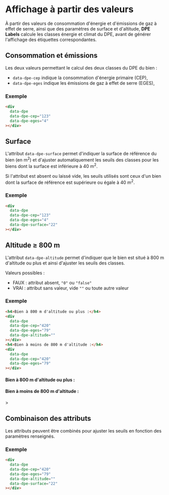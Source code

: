 # Affichage à partir des valeurs

À partir des valeurs de consommation d'énergie et d'émissions de gaz à effet de serre, ainsi que des
paramètres de surface et d'altitude, **DPE Labels** calcule les classes énergie et climat du DPE,
avant de générer l'affichage des étiquettes correspondantes.

## Consommation et émissions

Les deux valeurs permettant le calcul des deux classes du DPE du bien&nbsp;:

- `data-dpe-cep` indique la consommation d'énergie primaire (CEP),
- `data-dpe-eges` indique les émissions de gaz à effet de serre (EGES),

### Exemple

```html
<div
  data-dpe
  data-dpe-cep="123"
  data-dpe-eges="4"
></div>
```

<HtmlExampleBlock>
    <div
      data-dpe
      data-dpe-cep="123"
      data-dpe-eges="4"
    ></div>
</HtmlExampleBlock>

## Surface

L'attribut `data-dpe-surface` permet d'indiquer la surface de référence du bien (en m<sup>2</sup>)
et d'ajuster automatiquement les seuils des classes pour les biens dont la surface est inférieure à
40 m<sup>2</sup>.

Si l'attribut est absent ou laissé vide, les seuils utilisés sont ceux d'un bien dont la surface de
référence est supérieure ou égale à 40 m<sup>2</sup>.

### Exemple

```html
<div
  data-dpe
  data-dpe-cep="123"
  data-dpe-eges="4"
  data-dpe-surface="22"
></div>
```

<HtmlExampleBlock>
    <div
      data-dpe
      data-dpe-cep="123"
      data-dpe-eges="4"
      data-dpe-surface="22"
    ></div>
</HtmlExampleBlock>

## Altitude ≥ 800 m

L'attribut `data-dpe-altitude` permet d'indiquer que le bien est situé à 800 m d'altitude ou plus et
ainsi d'ajuster les seuils des classes.

Valeurs possibles&nbsp;:

- FAUX : attribut absent, `"0"` ou `"false"`
- VRAI : attribut sans valeur, vide `""` ou toute autre valeur

### Exemple

```html
<h4>Bien à 800 m d'altitude ou plus :</h4>
<div
  data-dpe
  data-dpe-cep="420"
  data-dpe-eges="79"
  data-dpe-altitude=""
></div>
<h4>Bien à moins de 800 m d'altitude :</h4>
<div
  data-dpe
  data-dpe-cep="420"
  data-dpe-eges="79"
></div>
```

<HtmlExampleBlock>
    <h4>Bien à 800 m d'altitude ou plus :</h4>
    <div
      data-dpe
      data-dpe-cep="420"
      data-dpe-eges="79"
      data-dpe-altitude=""
    ></div>
    <h4>Bien à moins de 800 m d'altitude :</h4>
    <div
      data-dpe
      data-dpe-cep="420"
      data-dpe-eges="79"
    ></div>
</HtmlExampleBlock>>

## Combinaison des attributs

Les attributs peuvent être combinés pour ajuster les seuils en fonction des paramètres renseignés.

### Exemple

```html
<div
  data-dpe
  data-dpe-cep="420"
  data-dpe-eges="79"
  data-dpe-altitude=""
  data-dpe-surface="22"
></div>
```

<HtmlExampleBlock>
    <div
      data-dpe
      data-dpe-cep="420"
      data-dpe-eges="79"
      data-dpe-altitude
      data-dpe-surface="22"
    ></div>
</HtmlExampleBlock>

<script setup>
  import { onMounted } from 'vue';
  import { dpeLabels } from '../../lib';

  onMounted(() => {
    dpeLabels()
  });
</script>
